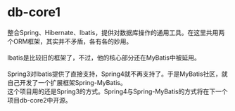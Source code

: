 # db-core1
整合Spring、Hibernate、Ibatis，提供对数据库操作的通用工具。在这里共用两个ORM框架，其实并不矛盾，各有各的妙用。
<br><br>
Ibatis是比较旧的框架了，不过，他的核心部分还在MyBatis中被延用。
<br><br>
Spring3对Ibatis提供了直接支持，Spring4就不再支持了。于是MyBatis社区，就自己开发了一个扩展框架Spring-MyBatis。<br>
这个项目用的还是Spring3的方式。Spring4与Spring-MyBatis的方式将在下一个项目db-core2中开源。
